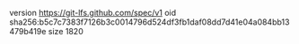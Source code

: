 version https://git-lfs.github.com/spec/v1
oid sha256:b5c7c7383f7126b3c0014796d524df3fb1daf08dd7d41e04a084bb13479b419e
size 1820
